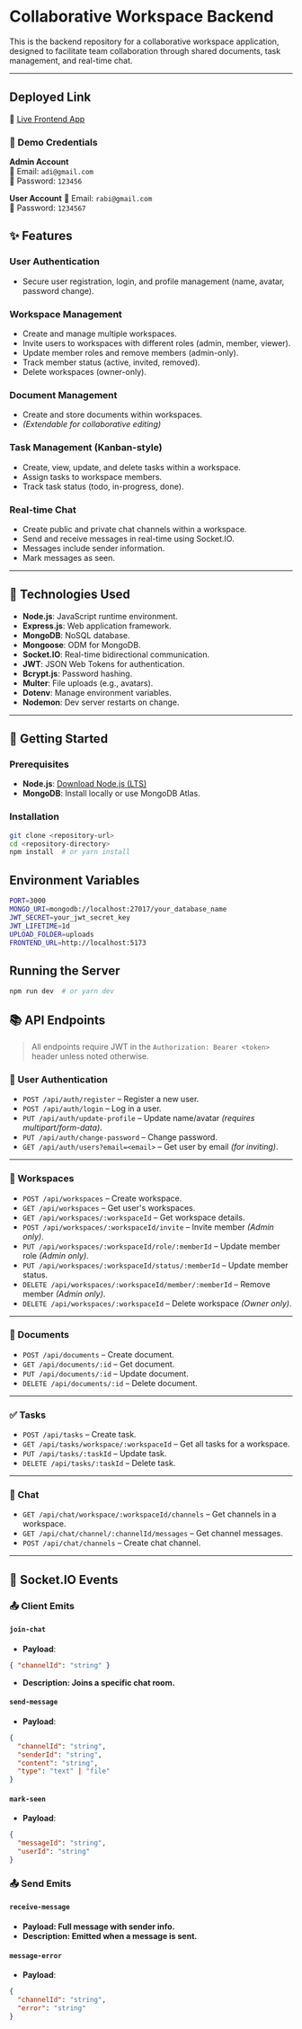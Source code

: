 # Collaborative Workspace Backend

This is the backend repository for a collaborative workspace application, designed to facilitate team collaboration through shared documents, task management, and real-time chat.

---

## Deployed Link

🔗 [Live Frontend App](https://team-collab-backend-5n8m.onrender.com)

### 🚀 Demo Credentials

**Admin Account**  
📧 Email: `adi@gmail.com`  
🔐 Password: `123456`

**User Account**
📧 Email: `rabi@gmail.com`  
🔐 Password: `1234567`

## ✨ Features

### User Authentication

- Secure user registration, login, and profile management (name, avatar, password change).

### Workspace Management

- Create and manage multiple workspaces.
- Invite users to workspaces with different roles (admin, member, viewer).
- Update member roles and remove members (admin-only).
- Track member status (active, invited, removed).
- Delete workspaces (owner-only).

### Document Management

- Create and store documents within workspaces.
- _(Extendable for collaborative editing)_

### Task Management (Kanban-style)

- Create, view, update, and delete tasks within a workspace.
- Assign tasks to workspace members.
- Track task status (todo, in-progress, done).

### Real-time Chat

- Create public and private chat channels within a workspace.
- Send and receive messages in real-time using Socket.IO.
- Messages include sender information.
- Mark messages as seen.

---

## 🚀 Technologies Used

- **Node.js**: JavaScript runtime environment.
- **Express.js**: Web application framework.
- **MongoDB**: NoSQL database.
- **Mongoose**: ODM for MongoDB.
- **Socket.IO**: Real-time bidirectional communication.
- **JWT**: JSON Web Tokens for authentication.
- **Bcrypt.js**: Password hashing.
- **Multer**: File uploads (e.g., avatars).
- **Dotenv**: Manage environment variables.
- **Nodemon**: Dev server restarts on change.

---

## 🏁 Getting Started

### Prerequisites

- **Node.js**: [Download Node.js (LTS)](https://nodejs.org/)
- **MongoDB**: Install locally or use MongoDB Atlas.

### Installation

```bash
git clone <repository-url>
cd <repository-directory>
npm install  # or yarn install
```

## Environment Variables

```bash
PORT=3000
MONGO_URI=mongodb://localhost:27017/your_database_name
JWT_SECRET=your_jwt_secret_key
JWT_LIFETIME=1d
UPLOAD_FOLDER=uploads
FRONTEND_URL=http://localhost:5173
```

## Running the Server

```bash
npm run dev  # or yarn dev
```

## 📚 API Endpoints

> All endpoints require JWT in the `Authorization: Bearer <token>` header unless noted otherwise.

### 🔐 User Authentication

- `POST /api/auth/register` – Register a new user.
- `POST /api/auth/login` – Log in a user.
- `PUT /api/auth/update-profile` – Update name/avatar _(requires multipart/form-data)_.
- `PUT /api/auth/change-password` – Change password.
- `GET /api/auth/users?email=<email>` – Get user by email _(for inviting)_.

---

### 🏢 Workspaces

- `POST /api/workspaces` – Create workspace.
- `GET /api/workspaces` – Get user's workspaces.
- `GET /api/workspaces/:workspaceId` – Get workspace details.
- `POST /api/workspaces/:workspaceId/invite` – Invite member _(Admin only)_.
- `PUT /api/workspaces/:workspaceId/role/:memberId` – Update member role _(Admin only)_.
- `PUT /api/workspaces/:workspaceId/status/:memberId` – Update member status.
- `DELETE /api/workspaces/:workspaceId/member/:memberId` – Remove member _(Admin only)_.
- `DELETE /api/workspaces/:workspaceId` – Delete workspace _(Owner only)_.

---

### 📄 Documents

- `POST /api/documents` – Create document.
- `GET /api/documents/:id` – Get document.
- `PUT /api/documents/:id` – Update document.
- `DELETE /api/documents/:id` – Delete document.

---

### ✅ Tasks

- `POST /api/tasks` – Create task.
- `GET /api/tasks/workspace/:workspaceId` – Get all tasks for a workspace.
- `PUT /api/tasks/:taskId` – Update task.
- `DELETE /api/tasks/:taskId` – Delete task.

---

### 💬 Chat

- `GET /api/chat/workspace/:workspaceId/channels` – Get channels in a workspace.
- `GET /api/chat/channel/:channelId/messages` – Get channel messages.
- `POST /api/chat/channels` – Create chat channel.

---

## 💬 Socket.IO Events

### 📤 Client Emits

#### `join-chat`

- **Payload**:

```json
{ "channelId": "string" }
```

- **Description: Joins a specific chat room.**

#### `send-message`

- **Payload**:

```json
{
  "channelId": "string",
  "senderId": "string",
  "content": "string",
  "type": "text" | "file"
}

```

#### `mark-seen`

- **Payload**:

```json
{
  "messageId": "string",
  "userId": "string"
}
```

### 📤 Send Emits

#### `receive-message`

- **Payload: Full message with sender info.**
- **Description: Emitted when a message is sent.**

#### `message-error`

- **Payload**:

```json
{
  "channelId": "string",
  "error": "string"
}
```
